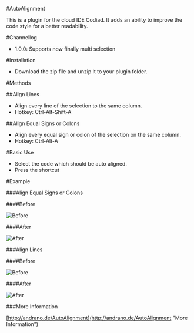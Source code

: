 #AutoAlignment

This is a plugin for the cloud IDE Codiad. It adds an ability to improve the code style for a better readability.

#Channellog
- 1.0.0: Supports now finally multi selection

#Installation

- Download the zip file and unzip it to your plugin folder.

#Methods

##Align Lines

- Align every line of the selection to the same column.
- Hotkey: Ctrl-Alt-Shift-A

##Align Equal Signs or Colons

- Align every equal sign or colon of the selection on the same column.
- Hotkey: Ctrl-Alt-A

#Basic Use

- Select the code which should be auto aligned.
- Press the shortcut

#Example

###Align Equal Signs or Colons

####Before

![Before](http://andrano.de/AutoAlignment/img/example1.jpg "Before")

####After

![After](http://andrano.de/AutoAlignment/img/example2.jpg "After")

###Align Lines

####Before

![Before](http://andrano.de/AutoAlignment/img/example3.jpg "Before")

####After

![After](http://andrano.de/AutoAlignment/img/example4.jpg "After")

###More Information

[http://andrano.de/AutoAlignment](http://andrano.de/AutoAlignment "More Information")